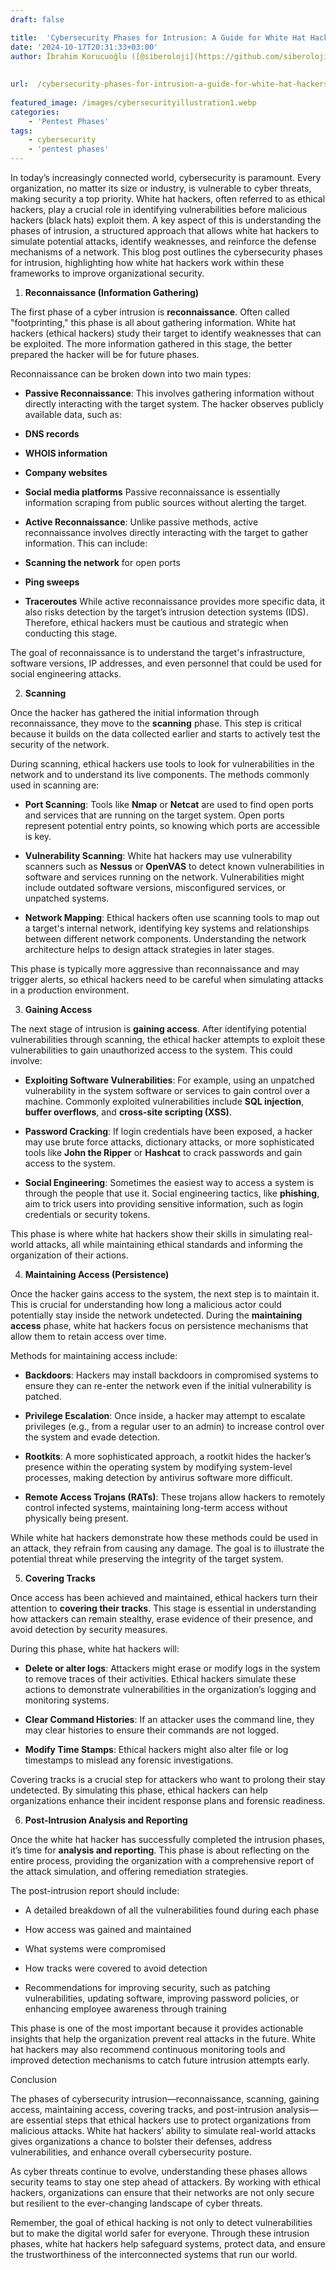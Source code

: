 ```yaml
---
draft: false

title:  'Cybersecurity Phases for Intrusion: A Guide for White Hat Hackers'
date: '2024-10-17T20:31:33+03:00'
author: İbrahim Korucuoğlu ([@siberoloji](https://github.com/siberoloji))
 
 
url:  /cybersecurity-phases-for-intrusion-a-guide-for-white-hat-hackers/
 
featured_image: /images/cybersecurityillustration1.webp
categories:
    - 'Pentest Phases'
tags:
    - cybersecurity
    - 'pentest phases'
---
```



In today’s increasingly connected world, cybersecurity is paramount. Every organization, no matter its size or industry, is vulnerable to cyber threats, making security a top priority. White hat hackers, often referred to as ethical hackers, play a crucial role in identifying vulnerabilities before malicious hackers (black hats) exploit them. A key aspect of this is understanding the phases of intrusion, a structured approach that allows white hat hackers to simulate potential attacks, identify weaknesses, and reinforce the defense mechanisms of a network. This blog post outlines the cybersecurity phases for intrusion, highlighting how white hat hackers work within these frameworks to improve organizational security.


 


1. **Reconnaissance (Information Gathering)**



The first phase of a cyber intrusion is **reconnaissance**. Often called "footprinting," this phase is all about gathering information. White hat hackers (ethical hackers) study their target to identify weaknesses that can be exploited. The more information gathered in this stage, the better prepared the hacker will be for future phases.



Reconnaissance can be broken down into two main types:


* **Passive Reconnaissance**: This involves gathering information without directly interacting with the target system. The hacker observes publicly available data, such as:

* **DNS records**

* **WHOIS information**

* **Company websites**

* **Social media platforms** Passive reconnaissance is essentially information scraping from public sources without alerting the target.

* **Active Reconnaissance**: Unlike passive methods, active reconnaissance involves directly interacting with the target to gather information. This can include:

* **Scanning the network** for open ports

* **Ping sweeps**

* **Traceroutes** While active reconnaissance provides more specific data, it also risks detection by the target’s intrusion detection systems (IDS). Therefore, ethical hackers must be cautious and strategic when conducting this stage.




The goal of reconnaissance is to understand the target's infrastructure, software versions, IP addresses, and even personnel that could be used for social engineering attacks.


 


2. **Scanning**



Once the hacker has gathered the initial information through reconnaissance, they move to the **scanning** phase. This step is critical because it builds on the data collected earlier and starts to actively test the security of the network.



During scanning, ethical hackers use tools to look for vulnerabilities in the network and to understand its live components. The methods commonly used in scanning are:


* **Port Scanning**: Tools like **Nmap** or **Netcat** are used to find open ports and services that are running on the target system. Open ports represent potential entry points, so knowing which ports are accessible is key.

* **Vulnerability Scanning**: White hat hackers may use vulnerability scanners such as **Nessus** or **OpenVAS** to detect known vulnerabilities in software and services running on the network. Vulnerabilities might include outdated software versions, misconfigured services, or unpatched systems.

* **Network Mapping**: Ethical hackers often use scanning tools to map out a target's internal network, identifying key systems and relationships between different network components. Understanding the network architecture helps to design attack strategies in later stages.




This phase is typically more aggressive than reconnaissance and may trigger alerts, so ethical hackers need to be careful when simulating attacks in a production environment.


 


3. **Gaining Access**



The next stage of intrusion is **gaining access**. After identifying potential vulnerabilities through scanning, the ethical hacker attempts to exploit these vulnerabilities to gain unauthorized access to the system. This could involve:


* **Exploiting Software Vulnerabilities**: For example, using an unpatched vulnerability in the system software or services to gain control over a machine. Commonly exploited vulnerabilities include **SQL injection**, **buffer overflows**, and **cross-site scripting (XSS)**.

* **Password Cracking**: If login credentials have been exposed, a hacker may use brute force attacks, dictionary attacks, or more sophisticated tools like **John the Ripper** or **Hashcat** to crack passwords and gain access to the system.

* **Social Engineering**: Sometimes the easiest way to access a system is through the people that use it. Social engineering tactics, like **phishing**, aim to trick users into providing sensitive information, such as login credentials or security tokens.




This phase is where white hat hackers show their skills in simulating real-world attacks, all while maintaining ethical standards and informing the organization of their actions.


 


4. **Maintaining Access (Persistence)**



Once the hacker gains access to the system, the next step is to maintain it. This is crucial for understanding how long a malicious actor could potentially stay inside the network undetected. During the **maintaining access** phase, white hat hackers focus on persistence mechanisms that allow them to retain access over time.



Methods for maintaining access include:


* **Backdoors**: Hackers may install backdoors in compromised systems to ensure they can re-enter the network even if the initial vulnerability is patched.

* **Privilege Escalation**: Once inside, a hacker may attempt to escalate privileges (e.g., from a regular user to an admin) to increase control over the system and evade detection.

* **Rootkits**: A more sophisticated approach, a rootkit hides the hacker’s presence within the operating system by modifying system-level processes, making detection by antivirus software more difficult.

* **Remote Access Trojans (RATs)**: These trojans allow hackers to remotely control infected systems, maintaining long-term access without physically being present.




While white hat hackers demonstrate how these methods could be used in an attack, they refrain from causing any damage. The goal is to illustrate the potential threat while preserving the integrity of the target system.


 


5. **Covering Tracks**



Once access has been achieved and maintained, ethical hackers turn their attention to **covering their tracks**. This stage is essential in understanding how attackers can remain stealthy, erase evidence of their presence, and avoid detection by security measures.



During this phase, white hat hackers will:


* **Delete or alter logs**: Attackers might erase or modify logs in the system to remove traces of their activities. Ethical hackers simulate these actions to demonstrate vulnerabilities in the organization’s logging and monitoring systems.

* **Clear Command Histories**: If an attacker uses the command line, they may clear histories to ensure their commands are not logged.

* **Modify Time Stamps**: Ethical hackers might also alter file or log timestamps to mislead any forensic investigations.




Covering tracks is a crucial step for attackers who want to prolong their stay undetected. By simulating this phase, ethical hackers can help organizations enhance their incident response plans and forensic readiness.


 


6. **Post-Intrusion Analysis and Reporting**



Once the white hat hacker has successfully completed the intrusion phases, it’s time for **analysis and reporting**. This phase is about reflecting on the entire process, providing the organization with a comprehensive report of the attack simulation, and offering remediation strategies.



The post-intrusion report should include:


* A detailed breakdown of all the vulnerabilities found during each phase

* How access was gained and maintained

* What systems were compromised

* How tracks were covered to avoid detection

* Recommendations for improving security, such as patching vulnerabilities, updating software, improving password policies, or enhancing employee awareness through training




This phase is one of the most important because it provides actionable insights that help the organization prevent real attacks in the future. White hat hackers may also recommend continuous monitoring tools and improved detection mechanisms to catch future intrusion attempts early.


 


Conclusion



The phases of cybersecurity intrusion—reconnaissance, scanning, gaining access, maintaining access, covering tracks, and post-intrusion analysis—are essential steps that ethical hackers use to protect organizations from malicious attacks. White hat hackers’ ability to simulate real-world attacks gives organizations a chance to bolster their defenses, address vulnerabilities, and enhance overall cybersecurity posture.



As cyber threats continue to evolve, understanding these phases allows security teams to stay one step ahead of attackers. By working with ethical hackers, organizations can ensure that their networks are not only secure but resilient to the ever-changing landscape of cyber threats.



Remember, the goal of ethical hacking is not only to detect vulnerabilities but to make the digital world safer for everyone. Through these intrusion phases, white hat hackers help safeguard systems, protect data, and ensure the trustworthiness of the interconnected systems that run our world.
